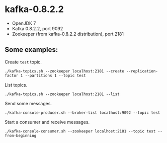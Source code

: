 # kafka-0.8.2.2

* OpenJDK 7
* Kafka 0.8.2.2, port 9092
* Zookeeper (from kafka-0.8.2.2 distribution), port 2181

## Some examples:

Create `test` topic.
```
./kafka-topics.sh --zookeeper localhost:2181 --create --replication-factor 1 --partitions 1 --topic test
```

List topics.
```
./kafka-topics.sh --zookeeper localhost:2181 --list
```

Send some messages.
```
./kafka-console-producer.sh --broker-list localhost:9092 --topic test
```

Start a consumer and receive messages.
```
./kafka-console-consumer.sh --zookeeper localhost:2181 --topic test --from-beginning
```